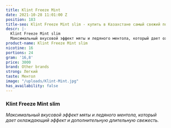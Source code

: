 ```yaml
---
title: Klint Freeze Mint
date: 2021-10-28 11:01:00 Z
position: 183
title-seo: Klint Freeze Mint slim - купить в Казахстане самый свежий поунчи
descr: |-
  Klint Freeze Mint slim
  Максимальный вкусовой эффект мяты и ледяного ментола, который дает охлаждающий эффект и дополнительную длительную свежесть.
product-name: Klint Freeze Mint slim
nicotine: 16
portions: 24
gram: '16,8'
price: 3000
brand: Other brands
strong: Легкий
taste: Ментол
image: "/uploads/Klint-Mint.jpg"
has_availability: false
---
```


### Klint Freeze Mint slim
*Максимальный вкусовой эффект мяты и ледяного ментола, который дает охлаждающий эффект и дополнительную длительную свежесть.*